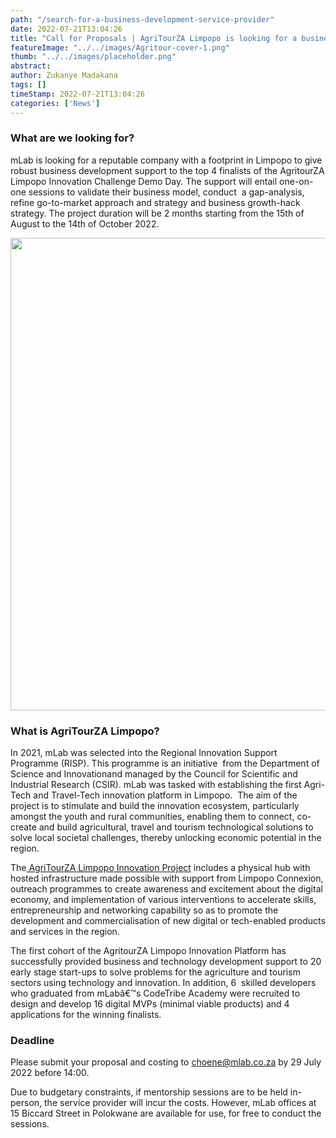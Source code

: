 ```yaml
---
path: "/search-for-a-business-development-service-provider" 
date: 2022-07-21T13:04:26 
title: "Call for Proposals | AgriTourZA Limpopo is looking for a business development service provider based in Limpopo" 
featureImage: "../../images/Agritour-cover-1.png"
thumb: "../../images/placeholder.png" 
abstract:  
author: Zukanye Madakana
tags: [] 
timeStamp: 2022-07-21T13:04:26 
categories: ['News'] 
---
```


<h3>What are we looking for?</h3>
<p><span style="font-weight: 400;">mLab is looking for a reputable company with a footprint in Limpopo to give robust business development support to the top 4 finalists of the AgritourZA Limpopo Innovation Challenge Demo Day. The support will entail one-on-one sessions to validate their business model, conduct  a gap-analysis, refine go-to-market approach and strategy and business growth-hack strategy. The project duration will be 2 months starting from the 15th of August to the 14th of October 2022. </span></p>
<p><a href="https://mlab.co.za/wp-content/uploads/2022/07/AgritourZA-Limpopo-TOR.jpg"><img class="aligncenter size-full wp-image-3829" src="https://mlab.co.za/wp-content/uploads/2022/07/AgritourZA-Limpopo-TOR.jpg" alt="" width="1344" height="756" /></a></p>
<h3>What is AgriTourZA Limpopo?</h3>
<p><span style="font-weight: 400;">In 2021, mLab was selected into the Regional Innovation Support Programme (RISP). This programme is an initiative  from the Department of Science and Innovationand managed by the Council for Scientific and Industrial Research (CSIR). mLab was tasked with establishing the first Agri-Tech and Travel-Tech innovation platform in Limpopo.  The aim of the project is to stimulate and build the innovation ecosystem, particularly amongst the youth and rural communities, enabling them to connect, co-create and build agricultural, travel and tourism technological solutions to solve local societal challenges, thereby unlocking economic potential in the region. </span></p>
<p><span style="font-weight: 400;">The</span><a href="http://www.agritourzalimpopo.co.za/"><span style="font-weight: 400;"> AgriTourZA Limpopo Innovation Project</span></a><span style="font-weight: 400;"> includes a physical hub with hosted infrastructure made possible with support from Limpopo Connexion, outreach programmes to create awareness and excitement about the digital economy, and implementation of various interventions to accelerate skills, entrepreneurship and networking capability so as to promote the development and commercialisation of new digital or tech-enabled products and services in the region.</span></p>
<p><span style="font-weight: 400;">The first cohort of the AgritourZA Limpopo Innovation Platform has successfully provided business and technology development support to 20 early stage start-ups to solve problems for the agriculture and tourism sectors using technology and innovation. In addition, 6  skilled developers who graduated from mLabâ€™s CodeTribe Academy were recruited to design and develop 16 digital MVPs (minimal viable products) and 4 applications for the winning finalists. </span></p>
<h3>Deadline</h3>
<p><span style="font-weight: 400;">Please submit your proposal and costing to </span><a href="mailto:choene@mlab.co.za"><span style="font-weight: 400;">choene@mlab.co.za</span></a><span style="font-weight: 400;"> by 29 July 2022 before 14:00.</span></p>
<p><span style="font-weight: 400;">Due to budgetary constraints, if mentorship sessions are to be held in-person, the service provider will incur the costs. However, mLab offices at 15 Biccard Street in Polokwane are available for use, for free to conduct the sessions. </span></p>
<p>&nbsp;</p>
<p>&nbsp;</p>
